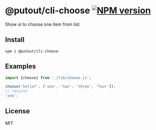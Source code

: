 # @putout/cli-choose [![NPM version][NPMIMGURL]][NPMURL]

[NPMIMGURL]: https://img.shields.io/npm/v/@putout/cli-choose.svg?style=flat&longCache=true
[NPMURL]: https://npmjs.org/package/@putout/cli-choose "npm"

Show ui to choose one item from list.

## Install

```
npm i @putout/cli-choose
```

## Examples

```js
import {choose} from './lib/choose.js';

choose('hello?', ['one', 'two', 'three', 'four']);
// returns
'one';
```

## License

MIT
